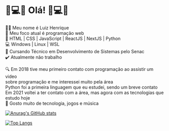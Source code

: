 # 👋💻📕 Olá! 🎵💻🎸

🙋‍♂️ Meu nome é Luiz Henrique <br>
📍 Meu foco atual é programação web <br>
📖 HTML | CSS | JavaScript | ReactJS | NextJS | Python <br>
💻 Windows | Linux | WSL <br>
📖 Cursando Técnico em Desenvolvimento de Sistemas pelo Senac <br>
✔️ Atualmente não trabalho <br>

🔍 Em 2018 tive meu primeiro contato com programação ao assistir um video <br>
   sobre programação e me interessei muito pela área <br>
   Python foi a primeira linguagem que eu estudei, sendo um breve contato <br>
   Em 2021 voltei a ter contato com a área, mas agora com as tecnologias que estudo hoje<br>
📱 Gosto muito de tecnologia, jogos e música <br>


[![Anurag's GitHub stats](https://github-readme-stats.vercel.app/api?username=LuizHenri16&theme=dracula&hide=contribs&hide_title=true)](https://github.com/LuizHenri16/github-readme-stats)

[![Top Langs](https://github-readme-stats.vercel.app/api/top-langs/?username=LuizHenri16&layout=compact&theme=dracula)](https://github.com/LuizHenri16/github-readme-stats)
